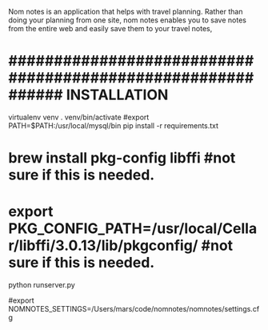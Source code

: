Nom notes is an application that helps with travel planning.
Rather than doing your planning from one site, nom notes enables you to 
save notes from the entire web and easily save them to your travel notes,


# ############################################################ INSTALLATION
virtualenv venv
. venv/bin/activate
#export PATH=$PATH:/usr/local/mysql/bin
pip install -r requirements.txt
# brew install pkg-config libffi												#not sure if this is needed.
# export PKG_CONFIG_PATH=/usr/local/Cellar/libffi/3.0.13/lib/pkgconfig/			#not sure if this is needed.
python runserver.py



#export NOMNOTES_SETTINGS=/Users/mars/code/nomnotes/nomnotes/settings.cfg

